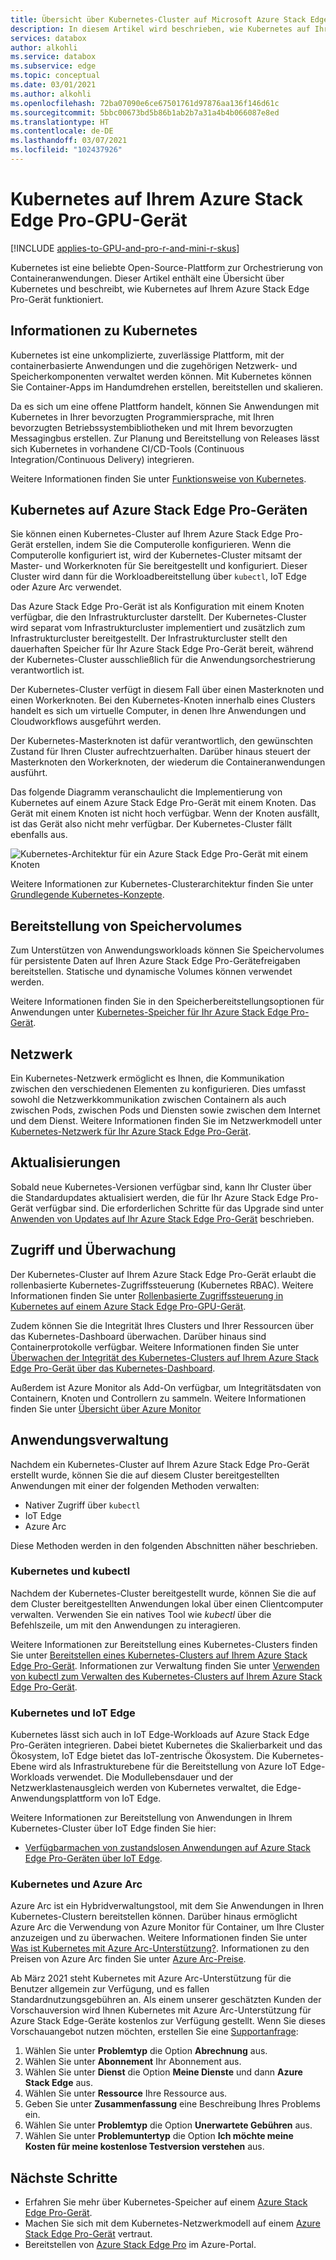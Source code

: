 ```yaml
---
title: Übersicht über Kubernetes-Cluster auf Microsoft Azure Stack Edge Pro-Geräten | Microsoft-Dokumentation
description: In diesem Artikel wird beschrieben, wie Kubernetes auf Ihrem Azure Stack Edge Pro-Gerät implementiert wird.
services: databox
author: alkohli
ms.service: databox
ms.subservice: edge
ms.topic: conceptual
ms.date: 03/01/2021
ms.author: alkohli
ms.openlocfilehash: 72ba07090e6ce67501761d97876aa136f146d61c
ms.sourcegitcommit: 5bbc00673bd5b86b1ab2b7a31a4b4b066087e8ed
ms.translationtype: HT
ms.contentlocale: de-DE
ms.lasthandoff: 03/07/2021
ms.locfileid: "102437926"
---
```

# <a name="kubernetes-on-your-azure-stack-edge-pro-gpu-device"></a>Kubernetes auf Ihrem Azure Stack Edge Pro-GPU-Gerät

[!INCLUDE [applies-to-GPU-and-pro-r-and-mini-r-skus](../../includes/azure-stack-edge-applies-to-gpu-pro-r-mini-r-sku.md)]

Kubernetes ist eine beliebte Open-Source-Plattform zur Orchestrierung von Containeranwendungen. Dieser Artikel enthält eine Übersicht über Kubernetes und beschreibt, wie Kubernetes auf Ihrem Azure Stack Edge Pro-Gerät funktioniert. 

## <a name="about-kubernetes"></a>Informationen zu Kubernetes 

Kubernetes ist eine unkomplizierte, zuverlässige Plattform, mit der containerbasierte Anwendungen und die zugehörigen Netzwerk- und Speicherkomponenten verwaltet werden können. Mit Kubernetes können Sie Container-Apps im Handumdrehen erstellen, bereitstellen und skalieren.

Da es sich um eine offene Plattform handelt, können Sie Anwendungen mit Kubernetes in Ihrer bevorzugten Programmiersprache, mit Ihren bevorzugten Betriebssystembibliotheken und mit Ihrem bevorzugten Messagingbus erstellen. Zur Planung und Bereitstellung von Releases lässt sich Kubernetes in vorhandene CI/CD-Tools (Continuous Integration/Continuous Delivery) integrieren.

Weitere Informationen finden Sie unter [Funktionsweise von Kubernetes](https://www.youtube.com/watch?v=q1PcAawa4Bg&list=PLLasX02E8BPCrIhFrc_ZiINhbRkYMKdPT&index=2&t=0s).

## <a name="kubernetes-on-azure-stack-edge-pro"></a>Kubernetes auf Azure Stack Edge Pro-Geräten

Sie können einen Kubernetes-Cluster auf Ihrem Azure Stack Edge Pro-Gerät erstellen, indem Sie die Computerolle konfigurieren. Wenn die Computerolle konfiguriert ist, wird der Kubernetes-Cluster mitsamt der Master- und Workerknoten für Sie bereitgestellt und konfiguriert. Dieser Cluster wird dann für die Workloadbereitstellung über `kubectl`, IoT Edge oder Azure Arc verwendet.

Das Azure Stack Edge Pro-Gerät ist als Konfiguration mit einem Knoten verfügbar, die den Infrastrukturcluster darstellt. Der Kubernetes-Cluster wird separat vom Infrastrukturcluster implementiert und zusätzlich zum Infrastrukturcluster bereitgestellt. Der Infrastrukturcluster stellt den dauerhaften Speicher für Ihr Azure Stack Edge Pro-Gerät bereit, während der Kubernetes-Cluster ausschließlich für die Anwendungsorchestrierung verantwortlich ist. 

Der Kubernetes-Cluster verfügt in diesem Fall über einen Masterknoten und einen Workerknoten. Bei den Kubernetes-Knoten innerhalb eines Clusters handelt es sich um virtuelle Computer, in denen Ihre Anwendungen und Cloudworkflows ausgeführt werden. 

Der Kubernetes-Masterknoten ist dafür verantwortlich, den gewünschten Zustand für Ihren Cluster aufrechtzuerhalten. Darüber hinaus steuert der Masterknoten den Workerknoten, der wiederum die Containeranwendungen ausführt. 

Das folgende Diagramm veranschaulicht die Implementierung von Kubernetes auf einem Azure Stack Edge Pro-Gerät mit einem Knoten. Das Gerät mit einem Knoten ist nicht hoch verfügbar. Wenn der Knoten ausfällt, ist das Gerät also nicht mehr verfügbar. Der Kubernetes-Cluster fällt ebenfalls aus.

![Kubernetes-Architektur für ein Azure Stack Edge Pro-Gerät mit einem Knoten](media/azure-stack-edge-gpu-kubernetes-overview/kubernetes-architecture-1-node.png)

Weitere Informationen zur Kubernetes-Clusterarchitektur finden Sie unter [Grundlegende Kubernetes-Konzepte](https://kubernetes.io/docs/concepts/architecture/).


<!--The Kubernetes cluster control plane components make global decisions about the cluster. The control plane has:

- *kubeapiserver* that is the front end of the Kubernetes API and exposes the API.
- *etcd* that is a highly available key value store that backs up all the Kubernetes cluster data.
- *kube-scheduler* that makes scheduling decisions.
- *kube-controller-manager* that runs controller processes such as those for node controllers, replications controllers, endpoint controllers, and service account and token controllers. -->

## <a name="storage-volume-provisioning"></a>Bereitstellung von Speichervolumes

Zum Unterstützen von Anwendungsworkloads können Sie Speichervolumes für persistente Daten auf Ihren Azure Stack Edge Pro-Gerätefreigaben bereitstellen. Statische und dynamische Volumes können verwendet werden. 

Weitere Informationen finden Sie in den Speicherbereitstellungsoptionen für Anwendungen unter [Kubernetes-Speicher für Ihr Azure Stack Edge Pro-Gerät](azure-stack-edge-gpu-kubernetes-storage.md).

## <a name="networking"></a>Netzwerk

Ein Kubernetes-Netzwerk ermöglicht es Ihnen, die Kommunikation zwischen den verschiedenen Elementen zu konfigurieren. Dies umfasst sowohl die Netzwerkkommunikation zwischen Containern als auch zwischen Pods, zwischen Pods und Diensten sowie zwischen dem Internet und dem Dienst. Weitere Informationen finden Sie im Netzwerkmodell unter [Kubernetes-Netzwerk für Ihr Azure Stack Edge Pro-Gerät](azure-stack-edge-gpu-kubernetes-networking.md).

## <a name="updates"></a>Aktualisierungen

Sobald neue Kubernetes-Versionen verfügbar sind, kann Ihr Cluster über die Standardupdates aktualisiert werden, die für Ihr Azure Stack Edge Pro-Gerät verfügbar sind. Die erforderlichen Schritte für das Upgrade sind unter [Anwenden von Updates auf Ihr Azure Stack Edge Pro-Gerät](azure-stack-edge-gpu-install-update.md) beschrieben.

## <a name="access-monitoring"></a>Zugriff und Überwachung

Der Kubernetes-Cluster auf Ihrem Azure Stack Edge Pro-Gerät erlaubt die rollenbasierte Kubernetes-Zugriffssteuerung (Kubernetes RBAC). Weitere Informationen finden Sie unter [Rollenbasierte Zugriffssteuerung in Kubernetes auf einem Azure Stack Edge Pro-GPU-Gerät](azure-stack-edge-gpu-kubernetes-rbac.md).

Zudem können Sie die Integrität Ihres Clusters und Ihrer Ressourcen über das Kubernetes-Dashboard überwachen. Darüber hinaus sind Containerprotokolle verfügbar. Weitere Informationen finden Sie unter [Überwachen der Integrität des Kubernetes-Clusters auf Ihrem Azure Stack Edge Pro-Gerät über das Kubernetes-Dashboard](azure-stack-edge-gpu-monitor-kubernetes-dashboard.md).

Außerdem ist Azure Monitor als Add-On verfügbar, um Integritätsdaten von Containern, Knoten und Controllern zu sammeln. Weitere Informationen finden Sie unter [Übersicht über Azure Monitor](../azure-monitor/overview.md)

<!--## Private container registry

Kubernetes on Azure Stack Edge Pro device allows for the private storage of your images by providing a local container registry.-->

## <a name="application-management"></a>Anwendungsverwaltung

Nachdem ein Kubernetes-Cluster auf Ihrem Azure Stack Edge Pro-Gerät erstellt wurde, können Sie die auf diesem Cluster bereitgestellten Anwendungen mit einer der folgenden Methoden verwalten:

- Nativer Zugriff über `kubectl`
- IoT Edge 
- Azure Arc

Diese Methoden werden in den folgenden Abschnitten näher beschrieben.


### <a name="kubernetes-and-kubectl"></a>Kubernetes und kubectl

Nachdem der Kubernetes-Cluster bereitgestellt wurde, können Sie die auf dem Cluster bereitgestellten Anwendungen lokal über einen Clientcomputer verwalten. Verwenden Sie ein natives Tool wie *kubectl* über die Befehlszeile, um mit den Anwendungen zu interagieren. 

Weitere Informationen zur Bereitstellung eines Kubernetes-Clusters finden Sie unter [Bereitstellen eines Kubernetes-Clusters auf Ihrem Azure Stack Edge Pro-Gerät](azure-stack-edge-gpu-create-kubernetes-cluster.md). Informationen zur Verwaltung finden Sie unter [Verwenden von kubectl zum Verwalten des Kubernetes-Clusters auf Ihrem Azure Stack Edge Pro-Gerät](azure-stack-edge-gpu-create-kubernetes-cluster.md).


### <a name="kubernetes-and-iot-edge"></a>Kubernetes und IoT Edge

Kubernetes lässt sich auch in IoT Edge-Workloads auf Azure Stack Edge Pro-Geräten integrieren. Dabei bietet Kubernetes die Skalierbarkeit und das Ökosystem, IoT Edge bietet das IoT-zentrische Ökosystem. Die Kubernetes-Ebene wird als Infrastrukturebene für die Bereitstellung von Azure IoT Edge-Workloads verwendet. Die Modullebensdauer und der Netzwerklastenausgleich werden von Kubernetes verwaltet, die Edge-Anwendungsplattform von IoT Edge.

Weitere Informationen zur Bereitstellung von Anwendungen in Ihrem Kubernetes-Cluster über IoT Edge finden Sie hier: 

- [Verfügbarmachen von zustandslosen Anwendungen auf Azure Stack Edge Pro-Geräten über IoT Edge](azure-stack-edge-gpu-deploy-stateless-application-iot-edge-module.md).


### <a name="kubernetes-and-azure-arc"></a>Kubernetes und Azure Arc

Azure Arc ist ein Hybridverwaltungstool, mit dem Sie Anwendungen in Ihren Kubernetes-Clustern bereitstellen können. Darüber hinaus ermöglicht Azure Arc die Verwendung von Azure Monitor für Container, um Ihre Cluster anzuzeigen und zu überwachen. Weitere Informationen finden Sie unter [Was ist Kubernetes mit Azure Arc-Unterstützung?](../azure-arc/kubernetes/overview.md). Informationen zu den Preisen von Azure Arc finden Sie unter [Azure Arc-Preise](https://azure.microsoft.com/services/azure-arc/#pricing).

Ab März 2021 steht Kubernetes mit Azure Arc-Unterstützung für die Benutzer allgemein zur Verfügung, und es fallen Standardnutzungsgebühren an. Als einem unserer geschätzten Kunden der Vorschauversion wird Ihnen Kubernetes mit Azure Arc-Unterstützung für Azure Stack Edge-Geräte kostenlos zur Verfügung gestellt. Wenn Sie dieses Vorschauangebot nutzen möchten, erstellen Sie eine [Supportanfrage](https://portal.azure.com/#blade/Microsoft_Azure_Support/HelpAndSupportBlade/newsupportrequest):

1. Wählen Sie unter **Problemtyp** die Option **Abrechnung** aus.
2. Wählen Sie unter **Abonnement** Ihr Abonnement aus.
3. Wählen Sie unter **Dienst** die Option **Meine Dienste** und dann **Azure Stack Edge** aus.
4. Wählen Sie unter **Ressource** Ihre Ressource aus.
5. Geben Sie unter **Zusammenfassung** eine Beschreibung Ihres Problems ein.
6. Wählen Sie unter **Problemtyp** die Option **Unerwartete Gebühren** aus.
7. Wählen Sie unter **Problemuntertyp** die Option **Ich möchte meine Kosten für meine kostenlose Testversion verstehen** aus.


## <a name="next-steps"></a>Nächste Schritte

- Erfahren Sie mehr über Kubernetes-Speicher auf einem [Azure Stack Edge Pro-Gerät](azure-stack-edge-gpu-kubernetes-storage.md).
- Machen Sie sich mit dem Kubernetes-Netzwerkmodell auf einem [Azure Stack Edge Pro-Gerät](azure-stack-edge-gpu-kubernetes-networking.md) vertraut.
- Bereitstellen von [Azure Stack Edge Pro](azure-stack-edge-gpu-deploy-prep.md) im Azure-Portal.
